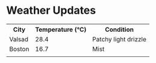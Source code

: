 # Weather Updates

<!-- WEATHER-UPDATE-START -->
<table><tr><th>City</th><th>Temperature (°C)</th><th>Condition</th></tr><tr><td>Valsad</td><td>28.4</td><td>Patchy light drizzle</td></tr><tr><td>Boston</td><td>16.7</td><td>Mist</td></tr><tr><td></td><td></td><td></td></tr></table>
<!-- WEATHER-UPDATE-END -->
